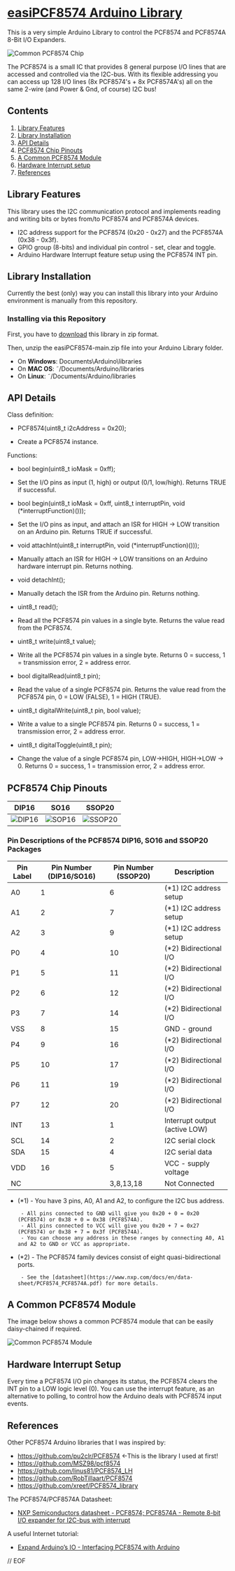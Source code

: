 # [easiPCF8574 Arduino Library](https://github.com/ilneill/easiPCF8574)

This is a very simple Arduino Library to control the PCF8574 and PCF8574A 8-Bit I/O Expanders. 

![Common PCF8574 Chip](images/PCF8574.png)

The PCF8574 is a small IC that provides 8 general purpose I/O lines that are accessed and controlled via the I2C-bus. With its flexible addressing you can access up 128 I/O lines (8x PCF8574's + 8x PCF8574A's) all on the same 2-wire (and Power & Gnd, of course) I2C bus!


## Contents

1. [Library Features](https://github.com/ilneill/easiPCF8574/#library-features)
2. [Library Installation](https://github.com/ilneill/easiPCF8574/#library-installation)
3. [API Details](https://github.com/ilneill/easiPCF8574/#api-details)
4. [PCF8574 Chip Pinouts](https://github.com/ilneill/easiPCF8574/#pcf8574-chip-pinouts)
5. [A Common PCF8574 Module](https://github.com/ilneill/easiPCF8574/#a_common-pcf8574-module)
6. [Hardware Interrupt setup](https://github.com/ilneill/easiPCF8574/#hardware-interrupt-setup) 
7. [References](https://github.com/ilneill/easiPCF8574/#references)


## Library Features

This library uses the I2C communication protocol and implements reading and writing bits or bytes from/to PCF8574 and PCF8574A devices.

* I2C address support for the PCF8574 (0x20 - 0x27) and the PCF8574A (0x38 - 0x3f).
* GPIO group (8-bits) and individual pin control - set, clear and toggle.
* Arduino Hardware Interrupt feature setup using the PCF8574 INT pin.


## Library Installation

Currently the best (only) way you can install this library into your Arduino environment is manually from this repository.  


### Installing via this Repository 

First, you have to [download](https://github.com/ilneill/easiPCF8574/archive/refs/heads/main.zip) this library in zip format. 

Then, unzip the easiPCF8574-main.zip file into your Arduino Library folder. 

* On __Windows__: Documents\Arduino\libraries
* On __MAC OS__: ˜/Documents/Arduino/libraries
* On __Linux__: ˜/Documents/Arduino/libraries


## API Details

Class definition:
* PCF8574(uint8_t i2cAddress = 0x20);

- Create a PCF8574 instance.

Functions:
* bool    begin(uint8_t ioMask = 0xff);

- Set the I/O pins as input (1, high) or output (0/1, low/high). Returns TRUE if successful.
* bool    begin(uint8_t ioMask = 0xff, uint8_t interruptPin, void (*interruptFunction)()));

- Set the I/O pins as input, and attach an ISR for HIGH -> LOW transition on an Arduino pin. Returns TRUE if successful.
* void    attachInt(uint8_t interruptPin, void (*interruptFunction)()));

- Manually attach an ISR for HIGH -> LOW transitions on an Arduino hardware interrupt pin. Returns nothing.
* void    detachInt();

- Manually detach the ISR from the Arduino pin. Returns nothing.
* uint8_t read();

- Read all the PCF8574 pin values in a single byte. Returns the value read from the PCF8574.
* uint8_t write(uint8_t value);

- Write all the PCF8574 pin values in a single byte. Returns 0 = success, 1 = transmission error, 2 = address error.
* bool    digitalRead(uint8_t pin);

- Read the value of a single PCF8574 pin. Returns the value read from the PCF8574 pin, 0 = LOW (FALSE), 1 = HIGH (TRUE).
* uint8_t digitalWrite(uint8_t pin, bool value);

- Write a value to a single PCF8574 pin. Returns 0 = success, 1 = transmission error, 2 = address error.
* uint8_t digitalToggle(uint8_t pin);

- Change the value of a single PCF8574 pin, LOW->HIGH, HIGH->LOW -> 0. Returns 0 = success, 1 = transmission error, 2 = address error.


## PCF8574 Chip Pinouts

| DIP16 |  SO16 | SSOP20 | 
| ----- | ----- | ------ | 
| ![DIP16](images/PCF8574-01(DIP16).png)| ![SOP16](images/PCF8574-02(SO16).png) | ![SSOP20](images/PCF8574-03(SSOP20).png) | 


### Pin Descriptions of the PCF8574 DIP16, SO16 and SSOP20 Packages

|Pin Label | Pin Number (DIP16/SO16) | Pin Number (SSOP20) | Description |
|----------|-------------------------|---------------------|-------------|
|A0| 1| 6| (*1) I2C address setup |
|A1| 2| 7| (*1) I2C address setup |
|A2| 3| 9| (*1) I2C address setup |
|P0| 4| 10| (*2) Bidirectional I/O |
|P1| 5| 11| (*2) Bidirectional I/O |
|P2| 6| 12| (*2) Bidirectional I/O |
|P3| 7| 14| (*2) Bidirectional I/O |
|VSS| 8 | 15| GND - ground |
|P4| 9| 16| (*2) Bidirectional I/O |
|P5| 10| 17| (*2) Bidirectional I/O |
|P6| 11| 19| (*2) Bidirectional I/O |
|P7| 12| 20| (*2) Bidirectional I/O |
|INT| 13| 1| Interrupt output (active LOW) |
|SCL| 14| 2| I2C serial clock |
|SDA| 15| 4| I2C serial data |
|VDD| 16| 5| VCC - supply voltage |
|NC | |3,8,13,18| Not Connected |

* (*1) - You have 3 pins, A0, A1 and A2, to configure the I2C bus address.

       - All pins connected to GND will give you 0x20 + 0 = 0x20 (PCF8574) or 0x38 + 0 = 0x38 (PCF8574A).
       - All pins connected to VCC will give you 0x20 + 7 = 0x27 (PCF8574) or 0x38 + 7 = 0x3f (PCF8574A).
       - You can choose any address in these ranges by connecting A0, A1 and A2 to GND or VCC as appropriate.
* (*2) - The PCF8574 family devices consist of eight quasi-bidirectional ports.

       - See the [datasheet](https://www.nxp.com/docs/en/data-sheet/PCF8574_PCF8574A.pdf) for more details.


## A Common PCF8574 Module

The image below shows a common PCF8574 module that can be easily daisy-chained if required.

![Common PCF8574 Module](images/PCF8574_Module.jpg)


## Hardware Interrupt Setup

Every time a PCF8574 I/O pin changes its status, the PCF8574 clears the INT pin to a LOW logic level (0). 
You can use the interrupt feature, as an alternative to polling, to control how the Arduino deals with PCF8574 input events.


## References 

Other PCF8574 Arduino libraries that I was inspired by:
* https://github.com/pu2clr/PCF8574   <-This is the library I used at first!
* https://github.com/MSZ98/pcf8574
* https://github.com/linus81/PCF8574_LH
* https://github.com/RobTillaart/PCF8574
* https://github.com/xreef/PCF8574_library

The PCF8574/PCF8574A Datasheet:
* [NXP Semiconductors datasheet - PCF8574; PCF8574A - Remote 8-bit I/O expander for I2C-bus with interrupt](https://www.nxp.com/docs/en/data-sheet/PCF8574_PCF8574A.pdf)

A useful Internet tutorial:
* [Expand Arduino’s IO - Interfacing PCF8574 with Arduino](https://www.electronicshub.org/interfacing-pcf8574-with-arduino/)
  
  
// EOF